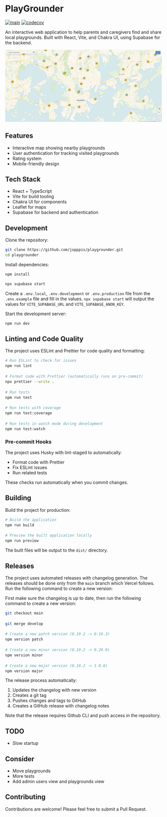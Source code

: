 # PlayGrounder

[![main](https://github.com/jopppis/playgrounder/actions/workflows/main.yml/badge.svg)](https://codecov.io/gh/jopppis/playgrounder) [![codecov](https://codecov.io/gh/jopppis/playgrounder/graph/badge.svg?token=fj2PiGnj23)](https://codecov.io/gh/jopppis/playgrounder)

An interactive web application to help parents and caregivers find and share local playgrounds. Built with React, Vite, and Chakra UI, using Supabase for the backend.

![PlayGrounder Screenshot](./screenshot.png)


## Features

- Interactive map showing nearby playgrounds
- User authentication for tracking visited playgrounds
- Rating system
- Mobile-friendly design

## Tech Stack

- React + TypeScript
- Vite for build tooling
- Chakra UI for components
- Leaflet for maps
- Supabase for backend and authentication

## Development

Clone the repository:
```bash
git clone https://github.com/jopppis/playgrounder.git
cd playgrounder
```

Install dependencies:
```bash
npm install
```

```bash
npx supabase start
```

Create a `.env.local`, `.env.development` or `.env.production` file from the `.env.example` file and fill in the values. `npx supabase start` will output the values for `VITE_SUPABASE_URL` and `VITE_SUPABASE_ANON_KEY`.

Start the development server:
```bash
npm run dev
```

## Linting and Code Quality

The project uses ESLint and Prettier for code quality and formatting:

```bash
# Run ESLint to check for issues
npm run lint

# Format code with Prettier (automatically runs on pre-commit)
npx prettier --write .

# Run tests
npm run test

# Run tests with coverage
npm run test:coverage

# Run tests in watch mode during development
npm run test:watch
```

### Pre-commit Hooks

The project uses Husky with lint-staged to automatically:

- Format code with Prettier
- Fix ESLint issues
- Run related tests

These checks run automatically when you commit changes.

## Building

Build the project for production:

```bash
# Build the application
npm run build

# Preview the built application locally
npm run preview
```

The built files will be output to the `dist/` directory.

## Releases

The project uses automated releases with changelog generation. The releases should be done only from the `main` branch which Vercel follows. Run the following command to create a new version:

First make sure the changelog is up to date, then run the following command to create a new version:
```bash
git checkout main

git merge develop

# Create a new patch version (0.19.2 -> 0.19.3)
npm version patch

# Create a new minor version (0.19.2 -> 0.20.0)
npm version minor

# Create a new major version (0.19.2 -> 1.0.0)
npm version major
```

The release process automatically:

1. Updates the changelog with new version
2. Creates a git tag
3. Pushes changes and tags to GitHub
4. Creates a GitHub release with changelog notes

Note that the release requires Github CLI and push access in the repository.

## TODO

- Slow startup

## Consider

- Move playgrounds
- More tests
- Add admin users view and playgrounds view

## Contributing

Contributions are welcome! Please feel free to submit a Pull Request.
